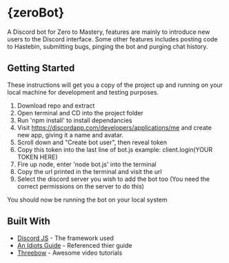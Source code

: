# {zeroBot}

A Discord bot for Zero to Mastery, features are mainly to introduce new users to the Discord interface. Some other features includes posting code to Hastebin, submitting bugs, pinging the bot and purging chat history.

## Getting Started

These instructions will get you a copy of the project up and running on your local machine for development and testing purposes.

1. Download repo and extract
2. Open terminal and CD into the project folder
3. Run 'npm install' to install dependancies
4. Visit https://discordapp.com/developers/applications/me and create new app, giving it a name and avatar.
5. Scroll down and "Create bot user", then reveal token
6. Copy this token into the last line of bot.js example: client.login(YOUR TOKEN HERE)
7. Fire up node, enter 'node bot.js' into the terminal
8. Copy the url printed in the terminal and visit the url
9. Select the discord server you wish to add the bot too (You need the correct permissions on the server to do this)

You should now be running the bot on your local system

## Built With

* [Discord JS](http://discord.js.org) - The framework used
* [An Idiots Guide](https://anidiotsguide_old.gitbooks.io/discord-js-bot-guide/) - Referenced thier guide
* [Threebow](https://www.youtube.com/watch?v=024upsEuHaU&list=PLVBD9pLCy6oogSgJuUQzE-99_-voOdSng) - Awesome video tutorials


